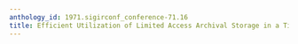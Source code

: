 ```yaml
---
anthology_id: 1971.sigirconf_conference-71.16
title: Efficient Utilization of Limited Access Archival Storage in a Time Shared Environment
---
```

